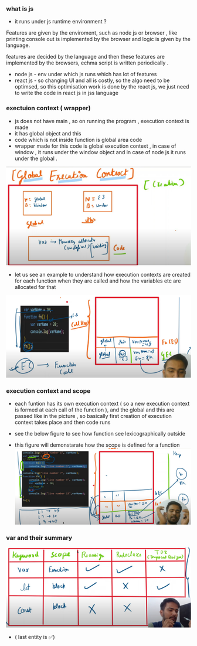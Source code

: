 ###  what is js 
  * it runs under js runtime environment ?

Features are given by the enviroment, such as node js or browser , like printing console out is implemented by the browser and logic is given by the language.


features are decided by the language and then these  features are implemented by the browsers, echma script is written periodically . 

 * node js - env under which js runs which has lot of features 
 * react js  - so changing UI and all is costly, so the algo need to be optimsed, so this optimisation work is done by the react js, we just need to write the code in react js in jss language 



### exectuion  context ( wrapper)

 * js does not have main  , so on running the program , execution context is made   
 * it has global  object and this 
  * code which is not inside function is global area code  
  *  wrapper made for this code  is global execution context  , in case of window , it runs under the window object and in case of node js it runs under the global .
 

![Alt text](image-1.png)




* let us see an example to understand how execution contexts are created for each function when they are called
  and how the variables etc are allocated for that 

![Alt text](image-3.png)




### execution context and  scope 
* each funtion has its own execution context ( so a new  execution context is formed at each call of the function ), and the global and this are passed like in the picture , 
  so basically first creation  of execution context takes place and  then code runs
* see the below figure to see how function see lexicographically outside 



* this figure will demonstarate how the scope is defined for a function 
![Alt text](image-2.png)



### var and their summary 


![Alt text](image-4.png)

* ( last entity is ✅)